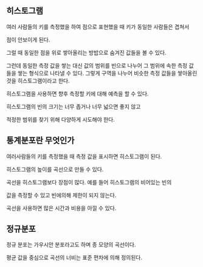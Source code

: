 ## 히스토그램

여러 사람들의 키를 측정했을 하여 점으로 표현했을 때 키가 동일한 사람들은 겹쳐서 

점이 안보이게 된다.

그럴 때 동일한 점을 위로 쌓아올리는 방밥으로 숨겨진 값들을 볼 수 있다.

그런데 동일한 측정 값을 쌓는 대신 값의 범위를 빈으로 나누어 그 범위에 속한 측정 값들을 쌓는 형식으로 나타낼 수 있다. 그렇게 구역을 나누어 비슷한 측정 값들을 쌓아올린 것을 히스토그램이라고 한다.


히스토그램을 사용하면 향후 측정할 키에 대해 예측을 할 수 있다.

히스토그램의 빈의 크기는 너무 좁거나 너무 넓으면 좋지 않고

적정한 범위를 찾기 위해 다양하게 시도해야 한다.



## 통계분포란 무엇인가


여러사람들의 키를 측정했을 때 측정 값을 표시하면 히스토그램이 된다.

히스토그램의 높이를 곡선으로 만들 수 있다.

곡선을 히스토그램보다 장점이 많다. 예를 들어 히스토그램의 비어있는 빈의

값을 측정할 수 있고 빈에의해 제한이 되지 않는다.

곡선을 사용하면 많은 시간과 비용을 아낄 수 있다.




## 정규분포 

정규 분포는 가우시안 분포라고도 하며 종 모양의 곡선이다.

평균 값을 중심으로 곡선의 너비는 표준 편차에 의해 정의된다.

